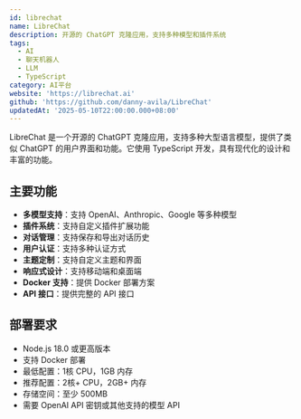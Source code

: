 ```yaml
---
id: librechat
name: LibreChat
description: 开源的 ChatGPT 克隆应用，支持多种模型和插件系统
tags:
  - AI
  - 聊天机器人
  - LLM
  - TypeScript
category: AI平台
website: 'https://librechat.ai'
github: 'https://github.com/danny-avila/LibreChat'
updatedAt: '2025-05-10T22:00:00.000+08:00'
---
```


LibreChat 是一个开源的 ChatGPT 克隆应用，支持多种大型语言模型，提供了类似 ChatGPT 的用户界面和功能。它使用 TypeScript 开发，具有现代化的设计和丰富的功能。

## 主要功能

- **多模型支持**：支持 OpenAI、Anthropic、Google 等多种模型
- **插件系统**：支持自定义插件扩展功能
- **对话管理**：支持保存和导出对话历史
- **用户认证**：支持多种认证方式
- **主题定制**：支持自定义主题和界面
- **响应式设计**：支持移动端和桌面端
- **Docker 支持**：提供 Docker 部署方案
- **API 接口**：提供完整的 API 接口

## 部署要求

- Node.js 18.0 或更高版本
- 支持 Docker 部署
- 最低配置：1核 CPU，1GB 内存
- 推荐配置：2核+ CPU，2GB+ 内存
- 存储空间：至少 500MB
- 需要 OpenAI API 密钥或其他支持的模型 API 